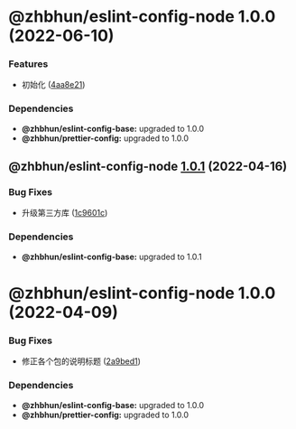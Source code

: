 # @zhbhun/eslint-config-node 1.0.0 (2022-06-10)


### Features

* 初始化 ([4aa8e21](https://github.com/zhbhun/standard/commit/4aa8e216b6911a0e3b625c40071d6468e0e60172))





### Dependencies

* **@zhbhun/eslint-config-base:** upgraded to 1.0.0
* **@zhbhun/prettier-config:** upgraded to 1.0.0

## @zhbhun/eslint-config-node [1.0.1](https://github.com/openeagle/standard/compare/@zhbhun/eslint-config-node@1.0.0...@zhbhun/eslint-config-node@1.0.1) (2022-04-16)


### Bug Fixes

* 升级第三方库 ([1c9601c](https://github.com/openeagle/standard/commit/1c9601c99c501b8debf9c236199a432860deb6b8))





### Dependencies

* **@zhbhun/eslint-config-base:** upgraded to 1.0.1

# @zhbhun/eslint-config-node 1.0.0 (2022-04-09)


### Bug Fixes

* 修正各个包的说明标题 ([2a9bed1](https://github.com/openeagle/standard/commit/2a9bed122523945df6b7bb3dcddb117ddf738598))





### Dependencies

* **@zhbhun/eslint-config-base:** upgraded to 1.0.0
* **@zhbhun/prettier-config:** upgraded to 1.0.0
